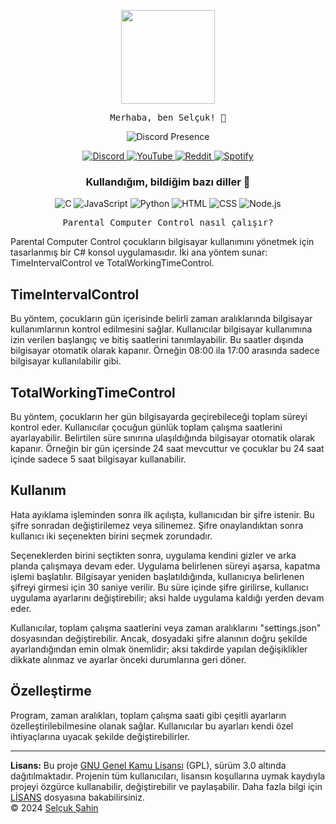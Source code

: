 <p align="center">
  <img src="https://media.giphy.com/media/Y4ak9Ki2GZCbJxAnJD/giphy.gif" width="150px">
</p>

<p align="center">
  <samp>
    Merhaba, ben Selçuk! 👋<br>
  </samp>
</p>

<p align="center">
    <img src="https://lanyard.cnrad.dev/api/481831692399673375?hideActivity=true" alt="Discord Presence" style="max-width: 100%;">
  </a>
</p>

<p align="center">
  <a href="https://discordapp.com/users/481831692399673375">
    <img src="https://img.shields.io/badge/Discord-Zyix%231002-7289DA?logo=discord&style=flat-square" alt="Discord">
  </a>
  <a href="https://www.youtube.com/channel/UC7uBi3y2HOCLde5MYWECynQ?view_as=subscriber">
    <img src="https://img.shields.io/badge/YouTube-Subscribe-red?logo=youtube&style=flat-square" alt="YouTube">
  </a>
  <a href="https://www.reddit.com/user/_Zyix">
    <img src="https://img.shields.io/badge/Reddit-Profile-orange?logo=reddit&style=flat-square" alt="Reddit">
  </a>
  <a href="https://open.spotify.com/user/07288iyoa19459y599jutdex6">
    <img src="https://img.shields.io/badge/Spotify-Follow-green?logo=spotify&style=flat-square" alt="Spotify">
  </a>
</p>

<h3 align="center">Kullandığım, bildiğim bazı diller 🏫</h3>
<p align="center">
  <img src="https://img.shields.io/badge/C-00599C?logo=c&logoColor=white&style=flat-square" alt="C">
  <img src="https://img.shields.io/badge/JavaScript-F7DF1E?logo=javascript&logoColor=black&style=flat-square" alt="JavaScript">
  <img src="https://img.shields.io/badge/Python-3776AB?logo=python&logoColor=white&style=flat-square" alt="Python">
  <img src="https://img.shields.io/badge/HTML-239120?logo=html5&logoColor=white&style=flat-square" alt="HTML">
  <img src="https://img.shields.io/badge/CSS-239120?logo=css3&logoColor=white&style=flat-square" alt="CSS">
  <img src="https://img.shields.io/badge/Node.js-339933?logo=node.js&logoColor=white&style=flat-square" alt="Node.js">
</p>

<p align="center">
  <samp>
    Parental Computer Control nasıl çalışır?
    
Parental Computer Control çocukların bilgisayar kullanımını yönetmek için tasarlanmış bir C# konsol uygulamasıdır. İki ana yöntem sunar: TimeIntervalControl ve TotalWorkingTimeControl.

## TimeIntervalControl

Bu yöntem, çocukların gün içerisinde belirli zaman aralıklarında bilgisayar kullanımlarının kontrol edilmesini sağlar. Kullanıcılar bilgisayar kullanımına izin verilen başlangıç ve bitiş saatlerini tanımlayabilir. Bu saatler dışında bilgisayar otomatik olarak kapanır.
Örneğin 08:00 ila 17:00 arasında sadece bilgisayar kullanılabilir gibi.

## TotalWorkingTimeControl
Bu yöntem, çocukların her gün bilgisayarda geçirebileceği toplam süreyi kontrol eder. Kullanıcılar çocuğun günlük toplam çalışma saatlerini ayarlayabilir. Belirtilen süre sınırına ulaşıldığında bilgisayar otomatik olarak kapanır.
Örneğin bir gün içersinde 24 saat mevcuttur ve çocuklar bu 24 saat içinde sadece 5 saat bilgisayar kullanabilir.

## Kullanım
Hata ayıklama işleminden sonra ilk açılışta, kullanıcıdan bir şifre istenir. Bu şifre sonradan değiştirilemez veya silinemez. Şifre onaylandıktan sonra kullanıcı iki seçenekten birini seçmek zorundadır.

Seçeneklerden birini seçtikten sonra, uygulama kendini gizler ve arka planda çalışmaya devam eder. Uygulama belirlenen süreyi aşarsa, kapatma işlemi başlatılır. Bilgisayar yeniden başlatıldığında, kullanıcıya belirlenen şifreyi girmesi için 30 saniye verilir. Bu süre içinde şifre girilirse, kullanıcı uygulama ayarlarını değiştirebilir; aksi halde uygulama kaldığı yerden devam eder.

Kullanıcılar, toplam çalışma saatlerini veya zaman aralıklarını "settings.json" dosyasından değiştirebilir. Ancak, dosyadaki şifre alanının doğru şekilde ayarlandığından emin olmak önemlidir; aksi takdirde yapılan değişiklikler dikkate alınmaz ve ayarlar önceki durumlarına geri döner.

## Özelleştirme
Program, zaman aralıkları, toplam çalışma saati gibi çeşitli ayarların özelleştirilebilmesine olanak sağlar. Kullanıcılar bu ayarları kendi özel ihtiyaçlarına uyacak şekilde değiştirebilirler.
</p>
<hr>
      <strong>Lisans:</strong> Bu proje <a href="https://www.gnu.org/licenses/gpl-3.0.html">GNU Genel Kamu Lisansı</a> (GPL), sürüm 3.0 altında dağıtılmaktadır. Projenin tüm kullanıcıları, lisansın koşullarına uymak kaydıyla projeyi özgürce kullanabilir, değiştirebilir ve paylaşabilir. Daha fazla bilgi için <a href="LICENSE">LİSANS</a> dosyasına bakabilirsiniz.<br>
      &copy; 2024 <a href="https://github.com/Zyix-code">Selçuk Şahin</a>
   </samp>
